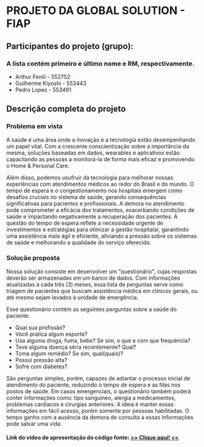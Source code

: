 <h1>PROJETO DA GLOBAL SOLUTION - FIAP</h1>

<h2>Participantes do projeto (grupo):</h2>
<h3>A lista contém primeiro e último nome e RM, respectivamente.</h3>
<ul>
  <li>Arthur Fenili - 552752</li>
  <li>Guilherme Kiyoshi - 553443</li>
  <li>Pedro Lopes - 553491</li>
</ul>

<h2>Descrição completa do projeto</h2>

<h3>Problema em vista</h3>

<p>A saúde é uma área onde a inovação e a tecnologia estão desempenhando um papel vital.
  Com a crescente conscientização sobre a importância da mesma, soluções baseadas em dados, wearables e aplicativos estão capacitando as pessoas a monitorá-la de forma mais eficaz e promovendo o Home & Personal Care.
</p>
<p>
  Além disso, podemos usufruir da tecnologia para melhorar nossas experiências com atendimentos médicos ao
  redor do Brasil e do mundo.
  O tempo de espera e o congestionamento nos hospitais emergem como desafios cruciais no sistema de saúde,
  gerando consequências significativas para pacientes e profissionais. A demora no atendimento pode
  comprometer a eficácia dos tratamentos, exacerbando condições de saúde e impactando negativamente a
  recuperação dos pacientes. A questão do tempo de espera reflete a necessidade urgente de investimentos e
  estratégias para otimizar a gestão
  hospitalar, garantindo uma assistência mais ágil e eficiente, aliviando a pressão sobre os sistemas de
  saúde e melhorando a qualidade do serviço oferecido.
</p>

<h3>Solução proposta</h3>

<p>Nossa solução consiste em desenvolver um "questionário", cujas respostas deverão ser armazenadas em um banco de dados.
   Com informações atualizadas a cada três (3) meses, essa lista de perguntas serve como triagem de pacientes que buscam assistência médica em clínicos gerais, ou até mesmo sejam levados à unidade de emergência.
</p>
<p>
  Esse questionário contém as seguintes perguntas sobre a saúde do paciente:
</p>

<ul>
  <li>Qual sua profissão?</li>
  <li>Você pratica algum esporte?</li>
  <li>Usa alguma droga, fuma, bebe? Se sim, o que e com que frequência?</li>
  <li>Teve alguma doença séria recentemente? Qual?</li>
  <li>Toma algum remédio? Se sim, qual(quais)?</li>
  <li>Possui pressão alta?</li>
  <li>Sofre com diabetes?</li>
</ul>

<p>
  São perguntas simples, porém, capazes de adiantar o processo inicial de atendimento do paciente, reduzindo o tempo de espera e as filas nos postos de saúde.
  Em casos emergenciais, o questionário também poderá conter informações como: tipo sanguíneo, alergia a medicamentos, problemas cardíacos e cirurgias anteriores.
  A ideia é manter essas informações em fácil acesso, porém somente por pessoas habilitadas. O tempo ganho com a ausência da demora de consulta a essas informações pode salvar uma vida.
</p>

<h4>Link do vídeo de apresentação do código fonte: <a href="https://youtu.be/juWXQTdDCgs" target="_blank"> >> Clique aqui! << </a></h4>
